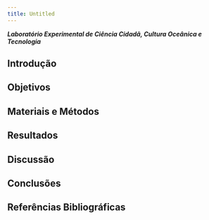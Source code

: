 ```yaml
---
title: Untitled
---
```


***Laboratório Experimental de Ciência Cidadã, Cultura Oceânica e Tecnologia***



## Introdução




## Objetivos




## Materiais e Métodos




## Resultados



## Discussão



## Conclusões


## Referências Bibliográficas